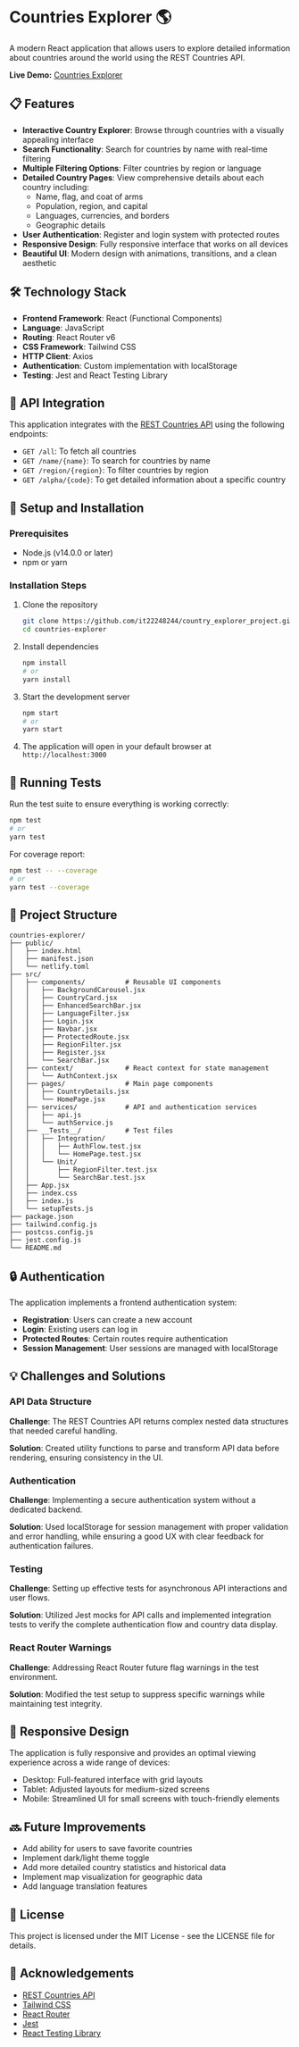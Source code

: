 # Countries Explorer 🌎

A modern React application that allows users to explore detailed information about countries around the world using the REST Countries API.

**Live Demo:** [Countries Explorer](https://doncountry.netlify.app/)

## 📋 Features

- **Interactive Country Explorer**: Browse through countries with a visually appealing interface
- **Search Functionality**: Search for countries by name with real-time filtering
- **Multiple Filtering Options**: Filter countries by region or language
- **Detailed Country Pages**: View comprehensive details about each country including:
  - Name, flag, and coat of arms
  - Population, region, and capital
  - Languages, currencies, and borders
  - Geographic details
- **User Authentication**: Register and login system with protected routes
- **Responsive Design**: Fully responsive interface that works on all devices
- **Beautiful UI**: Modern design with animations, transitions, and a clean aesthetic

## 🛠️ Technology Stack

- **Frontend Framework**: React (Functional Components)
- **Language**: JavaScript
- **Routing**: React Router v6
- **CSS Framework**: Tailwind CSS
- **HTTP Client**: Axios
- **Authentication**: Custom implementation with localStorage
- **Testing**: Jest and React Testing Library

## 🚀 API Integration

This application integrates with the [REST Countries API](https://restcountries.com/) using the following endpoints:

- `GET /all`: To fetch all countries
- `GET /name/{name}`: To search for countries by name
- `GET /region/{region}`: To filter countries by region
- `GET /alpha/{code}`: To get detailed information about a specific country

## 🔧 Setup and Installation

### Prerequisites

- Node.js (v14.0.0 or later)
- npm or yarn

### Installation Steps

1. Clone the repository
   ```bash
   git clone https://github.com/it22248244/country_explorer_project.git
   cd countries-explorer
   ```

2. Install dependencies
   ```bash
   npm install
   # or
   yarn install
   ```

3. Start the development server
   ```bash
   npm start
   # or
   yarn start
   ```

4. The application will open in your default browser at `http://localhost:3000`

## 🧪 Running Tests

Run the test suite to ensure everything is working correctly:

```bash
npm test
# or
yarn test
```

For coverage report:

```bash
npm test -- --coverage
# or
yarn test --coverage
```

## 📁 Project Structure

```
countries-explorer/
├── public/
│   ├── index.html
│   ├── manifest.json
│   └── netlify.toml
├── src/
│   ├── components/          # Reusable UI components
│   │   ├── BackgroundCarousel.jsx
│   │   ├── CountryCard.jsx
│   │   ├── EnhancedSearchBar.jsx
│   │   ├── LanguageFilter.jsx
│   │   ├── Login.jsx
│   │   ├── Navbar.jsx
│   │   ├── ProtectedRoute.jsx
│   │   ├── RegionFilter.jsx
│   │   ├── Register.jsx
│   │   └── SearchBar.jsx
│   ├── context/             # React context for state management
│   │   └── AuthContext.jsx
│   ├── pages/               # Main page components
│   │   ├── CountryDetails.jsx
│   │   └── HomePage.jsx
│   ├── services/            # API and authentication services
│   │   ├── api.js
│   │   └── authService.js
│   ├── __Tests__/           # Test files
│   │   ├── Integration/
│   │   │   ├── AuthFlow.test.jsx
│   │   │   └── HomePage.test.jsx
│   │   └── Unit/
│   │       ├── RegionFilter.test.jsx
│   │       └── SearchBar.test.jsx
│   ├── App.jsx
│   ├── index.css
│   ├── index.js
│   └── setupTests.js
├── package.json
├── tailwind.config.js
├── postcss.config.js
├── jest.config.js
└── README.md
```

## 🔒 Authentication

The application implements a frontend authentication system:

- **Registration**: Users can create a new account
- **Login**: Existing users can log in
- **Protected Routes**: Certain routes require authentication
- **Session Management**: User sessions are managed with localStorage

## 💡 Challenges and Solutions

### API Data Structure
**Challenge**: The REST Countries API returns complex nested data structures that needed careful handling.

**Solution**: Created utility functions to parse and transform API data before rendering, ensuring consistency in the UI.

### Authentication
**Challenge**: Implementing a secure authentication system without a dedicated backend.

**Solution**: Used localStorage for session management with proper validation and error handling, while ensuring a good UX with clear feedback for authentication failures.

### Testing
**Challenge**: Setting up effective tests for asynchronous API interactions and user flows.

**Solution**: Utilized Jest mocks for API calls and implemented integration tests to verify the complete authentication flow and country data display.

### React Router Warnings
**Challenge**: Addressing React Router future flag warnings in the test environment.

**Solution**: Modified the test setup to suppress specific warnings while maintaining test integrity.

## 📱 Responsive Design

The application is fully responsive and provides an optimal viewing experience across a wide range of devices:

- Desktop: Full-featured interface with grid layouts
- Tablet: Adjusted layouts for medium-sized screens
- Mobile: Streamlined UI for small screens with touch-friendly elements

## 🔜 Future Improvements

- Add ability for users to save favorite countries
- Implement dark/light theme toggle
- Add more detailed country statistics and historical data
- Implement map visualization for geographic data
- Add language translation features

## 📄 License

This project is licensed under the MIT License - see the LICENSE file for details.

## 🙏 Acknowledgements

- [REST Countries API](https://restcountries.com/)
- [Tailwind CSS](https://tailwindcss.com/)
- [React Router](https://reactrouter.com/)
- [Jest](https://jestjs.io/)
- [React Testing Library](https://testing-library.com/docs/react-testing-library/intro/)
